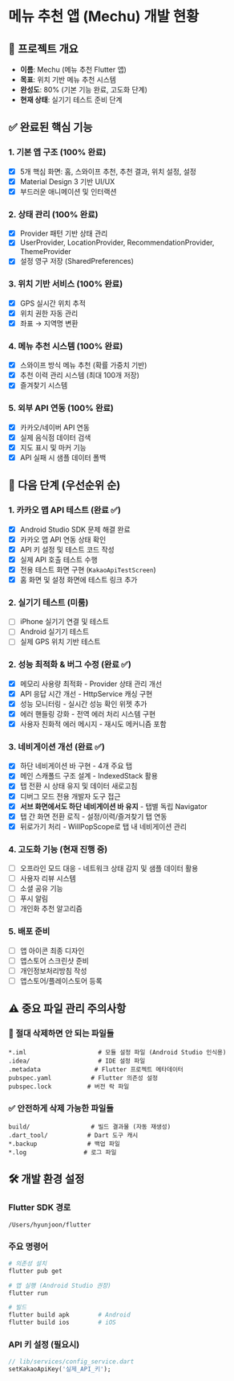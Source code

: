 # 메뉴 추천 앱 (Mechu) 개발 현황

## 🎯 프로젝트 개요
- **이름**: Mechu (메뉴 추천 Flutter 앱)
- **목표**: 위치 기반 메뉴 추천 시스템
- **완성도**: 80% (기본 기능 완료, 고도화 단계)
- **현재 상태**: 실기기 테스트 준비 단계

## ✅ 완료된 핵심 기능
### 1. 기본 앱 구조 (100% 완료)
- [x] 5개 핵심 화면: 홈, 스와이프 추천, 추천 결과, 위치 설정, 설정
- [x] Material Design 3 기반 UI/UX
- [x] 부드러운 애니메이션 및 인터랙션

### 2. 상태 관리 (100% 완료)  
- [x] Provider 패턴 기반 상태 관리
- [x] UserProvider, LocationProvider, RecommendationProvider, ThemeProvider
- [x] 설정 영구 저장 (SharedPreferences)

### 3. 위치 기반 서비스 (100% 완료)
- [x] GPS 실시간 위치 추적
- [x] 위치 권한 자동 관리
- [x] 좌표 → 지역명 변환

### 4. 메뉴 추천 시스템 (100% 완료)
- [x] 스와이프 방식 메뉴 추천 (확률 가중치 기반)
- [x] 추천 이력 관리 시스템 (최대 100개 저장)
- [x] 즐겨찾기 시스템

### 5. 외부 API 연동 (100% 완료)
- [x] 카카오/네이버 API 연동
- [x] 실제 음식점 데이터 검색
- [x] 지도 표시 및 마커 기능
- [x] API 실패 시 샘플 데이터 폴백

## 🎯 다음 단계 (우선순위 순)

### 1. 카카오 맵 API 테스트 (완료 ✅)
- [x] Android Studio SDK 문제 해결 완료
- [x] 카카오 맵 API 연동 상태 확인
- [x] API 키 설정 및 테스트 코드 작성
- [x] 실제 API 호출 테스트 수행
- [x] 전용 테스트 화면 구현 (`KakaoApiTestScreen`)
- [x] 홈 화면 및 설정 화면에 테스트 링크 추가

### 2. 실기기 테스트 (미룸)
- [ ] iPhone 실기기 연결 및 테스트
- [ ] Android 실기기 테스트
- [ ] 실제 GPS 위치 기반 테스트

### 2. 성능 최적화 & 버그 수정 (완료 ✅)
- [x] 메모리 사용량 최적화 - Provider 상태 관리 개선
- [x] API 응답 시간 개선 - HttpService 캐싱 구현  
- [x] 성능 모니터링 - 실시간 성능 확인 위젯 추가
- [x] 에러 핸들링 강화 - 전역 에러 처리 시스템 구현
- [x] 사용자 친화적 에러 메시지 - 재시도 메커니즘 포함

### 3. 네비게이션 개선 (완료 ✅)
- [x] 하단 네비게이션 바 구현 - 4개 주요 탭
- [x] 메인 스캐폴드 구조 설계 - IndexedStack 활용
- [x] 탭 전환 시 상태 유지 및 데이터 새로고침
- [x] 디버그 모드 전용 개발자 도구 접근
- [x] **서브 화면에서도 하단 네비게이션 바 유지** - 탭별 독립 Navigator
- [x] 탭 간 화면 전환 로직 - 설정/이력/즐겨찾기 탭 연동
- [x] 뒤로가기 처리 - WillPopScope로 탭 내 네비게이션 관리

### 4. 고도화 기능 (현재 진행 중)
- [ ] 오프라인 모드 대응 - 네트워크 상태 감지 및 샘플 데이터 활용
- [ ] 사용자 리뷰 시스템
- [ ] 소셜 공유 기능
- [ ] 푸시 알림
- [ ] 개인화 추천 알고리즘

### 5. 배포 준비
- [ ] 앱 아이콘 최종 디자인
- [ ] 앱스토어 스크린샷 준비
- [ ] 개인정보처리방침 작성
- [ ] 앱스토어/플레이스토어 등록

## ⚠️ 중요 파일 관리 주의사항

### 🚫 절대 삭제하면 안 되는 파일들
```
*.iml                    # 모듈 설정 파일 (Android Studio 인식용)
.idea/                   # IDE 설정 파일
.metadata               # Flutter 프로젝트 메타데이터
pubspec.yaml           # Flutter 의존성 설정
pubspec.lock          # 버전 락 파일
```

### ✅ 안전하게 삭제 가능한 파일들
```
build/                 # 빌드 결과물 (자동 재생성)
.dart_tool/           # Dart 도구 캐시
*.backup              # 백업 파일
*.log                # 로그 파일
```

## 🛠 개발 환경 설정

### Flutter SDK 경로
```
/Users/hyunjoon/flutter
```

### 주요 명령어
```bash
# 의존성 설치
flutter pub get

# 앱 실행 (Android Studio 권장)
flutter run

# 빌드
flutter build apk        # Android
flutter build ios        # iOS
```

### API 키 설정 (필요시)
```dart
// lib/services/config_service.dart
setKakaoApiKey('실제_API_키');
```